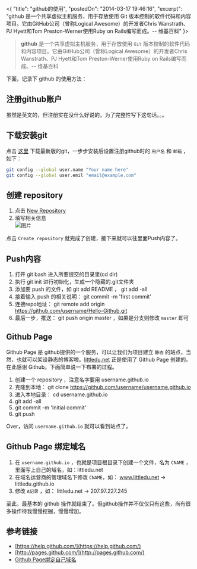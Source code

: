 <{
"title": "github的使用",
"postedOn": "2014-03-17 19:46:16",
"excerpt": "github 是一个共享虚拟主机服务，用于存放使用 Git 版本控制的软件代码和内容项目。它由GitHub公司（曾称Logical Awesome）的开发者Chris Wanstrath、PJ Hyett和Tom Preston-Werner使用Ruby on Rails编写而成。-- 维基百科" 
}>

> **github** 是一个共享虚拟主机服务，用于存放使用 `Git` 版本控制的软件代码和内容项目。它由GitHub公司（曾称Logical Awesome）的开发者Chris Wanstrath、PJ Hyett和Tom Preston-Werner使用Ruby on Rails编写而成。-- 维基百科  

下面，记录下 github 的使用方法：

## 注册github账户  

虽然是英文的，但注册实在没什么好说的，为了完整性写下这句话。。。  

## 下载安装git

点击 [这里](http://git-scm.com/downloads) 下载最新版的git，一步步安装后设置注册github时的 `用户名` 和 `邮箱` ，如下：  
``` bash
git config --global user.name "Your name here"
git config --global user.emil "email@example.com"
```
## 创建 repository  
1. 点击 [New Repository](https://github.com/repositories/new)
2. 填写相关信息  
![图片](/images/github的使用/1.png)  

点击 `Create repository` 就完成了创建，接下来就可以往里面Push内容了。  

## Push内容  

1. 打开 git bash 进入所要提交的目录里(cd dir)  
2. 执行 git init 进行初始化，生成一个隐藏的.git文件夹  
3. 添加要 push 的文件，如 git add README ， git add -all
4. 接着输入 push 的相关说明： git commit -m 'first commit'
5. 连接repo地址： git remote add origin https://github.com/username/Hello-Github.git
6. 最后一步，推送： git push origin master ，如果是分支则修改 `master` 即可

## Github Page  

Github Page 是 github提供的一个服务，可以让我们为项目建立 `静态` 的站点，当然，也就可以架设静态的博客啦。[littledu.net](http://littledu.net/) 正是使用了 Github Page 创建的。在此感谢 Github。下面简单说一下布署的过程。

1. 创建一个 repository ，注意名字要用 username.github.io
2. 克隆到本地： git clone https://github.com/username/username.github.io
3. 进入本地目录： cd username.github.io
4. git add -all
5. git commit -m 'Initial commit'
6. git push

Over，访问 `username.github.io` 就可以看到站点了。

## Github Page 绑定域名

1. 在 `username.github.io` ，也就是项目根目录下创建一个文件，名为 `CNAME` ，里面写上自己的域名，如：littledu.net
2. 在域名运营商的管理域名下修改 `CNAME`，如： www.littledu.net -> littledu.github.io
3. 修改 `A记录` ，如： littledu.net -> 207.97.227.245

至此，最基本的 github 操作就结束了。但github操作并不仅仅只有这些，尚有很多操作待我慢慢挖掘，慢慢增加。

## 参考链接

* [https://help.github.com/](https://help.github.com/)
* [http://pages.github.com/](http://pages.github.com/)
* [Github Page绑定自己域名](http://fancyoung.com/blog/host-to-github/)